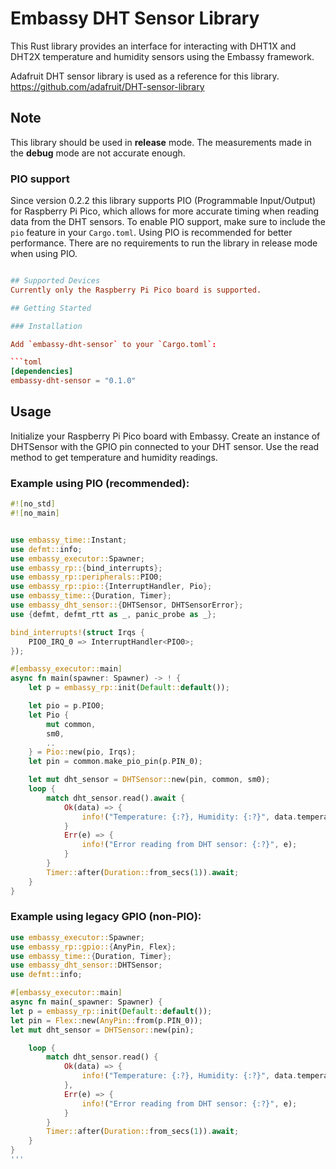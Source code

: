 # Embassy DHT Sensor Library

This Rust library provides an interface for interacting with DHT1X and DHT2X temperature and humidity sensors using the Embassy framework.

Adafruit DHT sensor library is used as a reference for this library.
https://github.com/adafruit/DHT-sensor-library

## Note
This library should be used in **release** mode. The measurements made in the **debug** mode are not accurate enough.

### PIO support
Since version 0.2.2 this library supports PIO (Programmable Input/Output) for Raspberry Pi Pico, which allows for more accurate timing when reading data from the DHT sensors.
To enable PIO support, make sure to include the `pio` feature in your `Cargo.toml`. Using PIO is recommended for better performance.
There are no requirements to run the library in release mode when using PIO.

```toml

## Supported Devices
Currently only the Raspberry Pi Pico board is supported.

## Getting Started

### Installation

Add `embassy-dht-sensor` to your `Cargo.toml`:

```toml
[dependencies]
embassy-dht-sensor = "0.1.0"
```

## Usage
Initialize your Raspberry Pi Pico board with Embassy.
Create an instance of DHTSensor with the GPIO pin connected to your DHT sensor.
Use the read method to get temperature and humidity readings.

### Example using PIO (recommended):

```rust
#![no_std]
#![no_main]


use embassy_time::Instant;
use defmt::info;
use embassy_executor::Spawner;
use embassy_rp::{bind_interrupts};
use embassy_rp::peripherals::PIO0;
use embassy_rp::pio::{InterruptHandler, Pio};
use embassy_time::{Duration, Timer};
use embassy_dht_sensor::{DHTSensor, DHTSensorError};
use {defmt, defmt_rtt as _, panic_probe as _};

bind_interrupts!(struct Irqs {
    PIO0_IRQ_0 => InterruptHandler<PIO0>;
});

#[embassy_executor::main]
async fn main(spawner: Spawner) -> ! {
    let p = embassy_rp::init(Default::default());

    let pio = p.PIO0;
    let Pio {
        mut common,
        sm0,
        ..
    } = Pio::new(pio, Irqs);
    let pin = common.make_pio_pin(p.PIN_0);

    let mut dht_sensor = DHTSensor::new(pin, common, sm0);
    loop {
        match dht_sensor.read().await {
            Ok(data) => {
                info!("Temperature: {:?}, Humidity: {:?}", data.temperature, data.humidity);
            }
            Err(e) => {
                info!("Error reading from DHT sensor: {:?}", e);
            }
        }
        Timer::after(Duration::from_secs(1)).await;
    }
}
```

### Example using legacy GPIO (non-PIO):

```rust
use embassy_executor::Spawner;
use embassy_rp::gpio::{AnyPin, Flex};
use embassy_time::{Duration, Timer};
use embassy_dht_sensor::DHTSensor;
use defmt::info;

#[embassy_executor::main]
async fn main(_spawner: Spawner) {
let p = embassy_rp::init(Default::default());
let pin = Flex::new(AnyPin::from(p.PIN_0));
let mut dht_sensor = DHTSensor::new(pin);

    loop {
        match dht_sensor.read() {
            Ok(data) => {
                info!("Temperature: {:?}, Humidity: {:?}", data.temperature, data.humidity);
            },
            Err(e) => {
                info!("Error reading from DHT sensor: {:?}", e);
            }
        }
        Timer::after(Duration::from_secs(1)).await;
    }
}
'''


